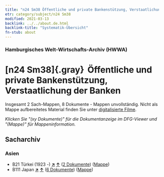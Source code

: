 ```yaml
---
title: "n24 Sm38 Öffentliche und private Bankenstützung, Verstaatlichung der Banken"
etr: category/subject/n24 Sm38
modified: 2021-03-13
backlink: ../../about.de.html
backlink-title: "Systematik-Übersicht"
fn-stub: about
---
```


### Hamburgisches Welt-Wirtschafts-Archiv (HWWA)
# [n24 Sm38]{.gray}&#8201; Öffentliche und private Bankenstützung, Verstaatlichung der Banken&#160; 




Insgesamt 2 Sach-Mappen, 8 Dokumente - Mappen unvollständig.
Nicht als Mappe aufbereitetes Material finden Sie unter [digitalisierte Filme](/film/h1_sh).

_Klicken Sie "(xy Dokumente)" für die Dokumentanzeige im DFG-Viewer und "(Mappe)" für Mappeninformation._

## Sacharchiv




### Asien

- B21 Türkei (1923 -) [**&nearr;**](../../../geo/i/141111/about.de.html "Türkei (1923 -) (alle Mappen)") [**&uarr;**](../../../geo/about.de.html#B21 "Ländersystematik") (<a href="https://pm20.zbw.eu/dfgview/sh/141111,145410" title="über: Türkei (1923 -) : Öffentliche und private Bankenstützung, Verstaatlichung der Banken" target="_blank">2 Dokumente</a>) ([Mappe](http://purl.org/pressemappe20/folder/sh/141111,145410))
- B111 Japan [**&nearr;**](../../../geo/i/141272/about.de.html "Japan (alle Mappen)") [**&uarr;**](../../../geo/about.de.html#B111 "Ländersystematik") (<a href="https://pm20.zbw.eu/dfgview/sh/141272,145410" title="über: Japan : Öffentliche und private Bankenstützung, Verstaatlichung der Banken" target="_blank">6 Dokumente</a>) ([Mappe](http://purl.org/pressemappe20/folder/sh/141272,145410))


